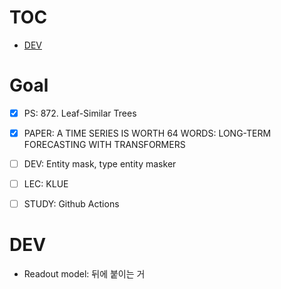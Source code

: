 # TOC
- [DEV](#dev)


# Goal

- [x] PS: 872. Leaf-Similar Trees
- [x] PAPER: A TIME SERIES IS WORTH 64 WORDS: LONG-TERM FORECASTING WITH TRANSFORMERS	
- [ ] DEV: Entity mask, type entity masker
- [ ] LEC: KLUE
- [ ] STUDY: Github Actions


# DEV
- Readout model: 뒤에 붙이는 거

